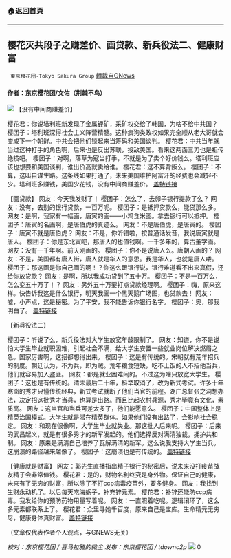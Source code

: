 ###  [:house:返回首頁](https://github.com/ourhimalayas/txt)
---


## 樱花灭共段子之赚差价、画贷款、新兵役法二、健康财富
` 東京櫻花団-Tokyo Sakura Group` [轉載自GNews](https://gnews.org/zh-hans/1535402/)

#### 作者：东京樱花团/文佑（荆棘不鸟）
![](https://assets.gnews.org/wp-content/uploads/2021/09/8165a2b7acd116482ce64faa437e3abc.jpg)
【没有中间商赚差价】

樱花君：你说塔利班新发现了金属锂矿，采矿权交给了韩国，为啥不给中共国？
樱团子：塔利班深得社会主义阵营精髓。这种疯狗类政权如果完全顺从老大哥就会变成下一个朝鲜。中共会把他们锁起来当筹码和美国谈判。
樱花君：中共当年就当过这种打手的角色啊，后来也是反出苏联，投敌美国。看来这两面三刀也是祖传绝技吧。
樱团子：对啊，落草为寇当打手，不就是为了卖个好价钱么。塔利班应该也想要和美国谈判，谁出价高就卖给谁。
樱花君：这不算背叛么。
樱团子：不算，这叫自谋生路。这条线如果打通了，未来美国维护阿富汗的经费也会减轻不少。塔利班多赚钱，美国少花钱，没有中间商赚差价。
[盖特链接](https://gettr.com/post/paqntk76ce)

【画贷款】
网友：今天我发财了！
樱团子：怎么了，去卵子银行提款了么？
网友：没有，去别的银行贷款，一百万呢。
樱团子：是抵押贷款么，能贷那么多。
网友：是啊，我家有一幅画，唐寅的画——小鸡食米图。拿去银行可以抵押。
樱团子：唐寅的名画啊，是唐伯虎的真迹么。
网友：不是唐伯虎，是唐寅的。
樱团子：唐寅不就是唐伯虎？
网友：不是，你听错啦，按普通话发音，我说唐寅就是唐人。
樱团子：你是东北寅吧，那唐人的也值钱啊。一千多年的，算古董字画。
网友：没有一千年啊。前天刚画的。
樱团子：你不是说唐人么。唐朝人画的？
网友：不是，美国都有唐人街，唐人就是华人的意思。我是华人，也就是唐人喽。
樱团子：那这画是你自己画的啊！？你这么跟银行说，银行难道看不出来真假，还给你放贷款？
网友：是啊，所以我成功贷到了五十万。
樱团子：不是一百万么，怎么变五十万了！？
网友：另外五十万要打点贷款经理啊。
樱团子：嗨，原来这样。快告诉我这是什么银行，明天我画一个黑天鹅广场图，也贷款去！
网友：嘘，小声点，这是秘密。为了平安，我不能告诉你银行名字。
樱团子：奥，那我明白了。
[盖特链接](https://gettr.com/post/pane1waa2e)

【新兵役法二】

樱团子：听说了么，新兵役法对大学生放宽年龄限制了。
网友：知道，你不是说怕大学生毕业就职困难，引起社会不满，给大学生安置一些就业岗位解决燃眉之急。国家厉害啊，这招都想得出来。
樱团子：这是有传统的。宋朝就有荒年招兵的制度。朝廷认为，不为兵，即为贼。荒年粮食短缺，吃不上饭的人不招他当兵，他们就容易加入盗匪。
网友：都是就业困难闹的。不过这为啥只放宽大学生。
樱团子：这也是有传统的。清末最后二十年，科举取消了，改为新式考试。许多十年寒窗的秀才只懂传统经典，新式考试就断了他们当官的前程。湖广总督张之洞想办法，决定招这批秀才当兵，也算是出路。而且比起农村兵源，秀才毕竟有文化，素质高。
网友：这当官和当兵可差太多了，他们能愿意么。
樱团子：中国整体上是精英治国模式。大学生就是潜在精英群体。如果他们没有出路了，会影响社会稳定。
网友：和现在很像啊，大学生毕业就失业。那这批人后来呢。
樱团子：后来的武昌起义，就是有很多秀才的新军发起的。他们选择反对满清独裁，拥护共和制。
网友：原来是满清自己培养了瓦解满清的新军。这么说我支持大学生当兵。这崩溃的路径越来越像了。
樱团子：这崩溃也是有传统的。
[盖特链接](https://gettr.com/post/pahgiq9550)

【健康就是财富】
网友：郭先生直播指出精子银行的秘密后，说未来没打疫苗战友精子会非常值钱。
樱花君：是的，财物名利终究是身外物。保证自己的健康，未来有了无穷的财富，所以除了不打ccp病毒疫苗外，要多健身。
网友：我找到生财永动机了。以后每天吃海蛎子，补充锌元素。
樱花君：补锌还能防ccp病毒。我发给你的预防药物用量写着呢。
网友：一直照着吃呢。逻辑闭环了，这么多元素都联系上了。
樱花君：众里寻她千百度，原来自己是宝库。生命精元无穷尽，健康身体真财富。
[盖特链接](https://gettr.com/post/pacqbx9fd8)

（文章仅代表作者个人观点，与GNEWS无关）

*校对：东京樱花团 / 喜马拉雅的微尘*
*发布：东京樱花团 / tdownc2p*
![](https://assets.gnews.org/wp-content/uploads/2021/08/image0-1-36.jpg)
0

